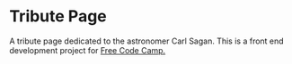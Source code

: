 # Tribute Page

A tribute page dedicated to the astronomer Carl Sagan. This is a front end development project for [Free Code Camp.](https://www.freecodecamp.com/challenges/build-a-tribute-page)
